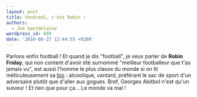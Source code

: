 ```yaml
---
layout: post
title: Vendredi, c'est Robin !
authors:
  - Joe Gantdelaine
wordpress_id: 689
date: '2010-08-27 12:44:55 +0200'
---
```

Parlons enfin football ! Et quand je dis "football", je veux parler de __Robin Friday__, qui non content d'avoir été surnommé "meilleur footballeur que t'as jamais vu", est aussi l'homme le plus classe du monde si on lit méticuleusement sa [bio](http://en.wikipedia.org/wiki/Robin_Friday) : alcoolique, vantard, préférant le sac de sport d'un adversaire plutôt que d'aller aux gogues. Bref, Georges Abitbol n'est qu'un suiveur ! Et rien que pour ça... Le monde va mal !

